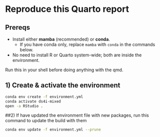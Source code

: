 # Reproduce this Quarto report

## Prereqs
- Install either **mamba** (recommended) or **conda**.
  - If you have conda only, replace `mamba` with `conda` in the commands below.
- No need to install R or Quarto system-wide; both are inside the environment.

Run this in your shell before doing anything with the qmd. 

## 1) Create & activate the environment
```bash
conda env create -f environment.yml
conda activate ds4i-mixed
open -a RStudio .
```

##2) If have updated the environment file with new packages, run this command to update the build with them

```bash
conda env update -f environment.yml --prune
```